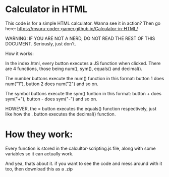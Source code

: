 # Calculator in HTML
This code is for a simple HTML calculator.
Wanna see it in action? Then go here: https://msuru-coder-gamer.github.io/Calculator-in-HTML/

WARNING: IF YOU ARE NOT A NERD, DO NOT READ THE REST OF THIS DOCUMENT. Seriously, just don't.

How it works:

In the index.html, every button executes a JS function when clicked. There are 4 functions, those being num(), sym(), equals() and decimal(). 

The number buttons execute the num() function in this format: button 1 does num("1"), button 2 does num("2") and so on.

The symbol buttons execute the sym() funtion in this format: button + does sym("+"), button - does sym("-") and so on.

HOWEVER, the = button executes the equals() function respectively, just like how the . button executes the decimal() function.

# How they work:
Every function is stored in the calcultor-scripting.js file, along with some variables so it can actually work.

And yea, thats about it. if you want to see the code and mess around with it too, then download this as a .zip
